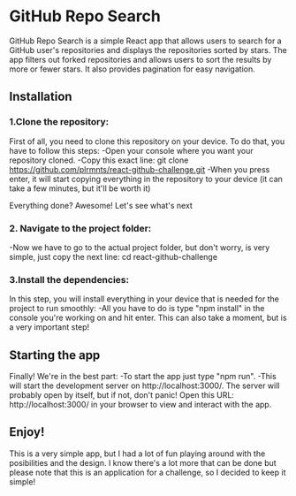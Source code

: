 # GitHub Repo Search

GitHub Repo Search is a simple React app that allows users to search for a GitHub user's repositories and displays the repositories sorted by stars. The app filters out forked repositories and allows users to sort the results by more or fewer stars. It also provides pagination for easy navigation.

## Installation

### 1.Clone the repository:
First of all, you need to clone this repository on your device. To do that, you have to follow 
this steps:
  -Open your console where you want your repository cloned.
  -Copy this exact line: git clone https://github.com/plrmnts/react-github-challenge.git
  -When you press enter, it will start copying everything in the repository to your device (it can take a few minutes, but it'll be worth it)

Everything done? Awesome! Let's see what's next

### 2. Navigate to the project folder:
  -Now we have to go to the actual project folder, but don't worry, is very simple, just copy the next line:
   cd react-github-challenge

### 3.Install the dependencies:

  In this step, you will install everything in your device that is needed for the project to run smoothly:
   -All you have to do is type "npm install" in the console you're working on and hit enter. This can also take a moment, but is a very important step!

## Starting the app

  Finally! We're in the best part:
    -To start the app just type "npm run".
    -This will start the development server on http://localhost:3000/. The server will probably open by itself, but if not, don't panic! Open this URL: http://localhost:3000/ in your browser to view and interact with the app.

## Enjoy!

  This is a very simple app, but I had a lot of fun playing around with the posibilities and the design. I know there's a lot more that can be done but please note that this is an application for a challenge, so I decided to keep it simple!
